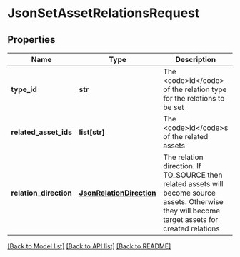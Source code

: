 # JsonSetAssetRelationsRequest

## Properties
Name | Type | Description | Notes
------------ | ------------- | ------------- | -------------
**type_id** | **str** | The &lt;code&gt;id&lt;/code&gt; of the relation type for the relations to be set | 
**related_asset_ids** | **list[str]** | The &lt;code&gt;id&lt;/code&gt;s of the related assets | 
**relation_direction** | [**JsonRelationDirection**](JsonRelationDirection.md) | The relation direction. If TO_SOURCE then related assets will become source assets. Otherwise they will become target assets for created relations | 

[[Back to Model list]](../README.md#documentation-for-models) [[Back to API list]](../README.md#documentation-for-api-endpoints) [[Back to README]](../README.md)


